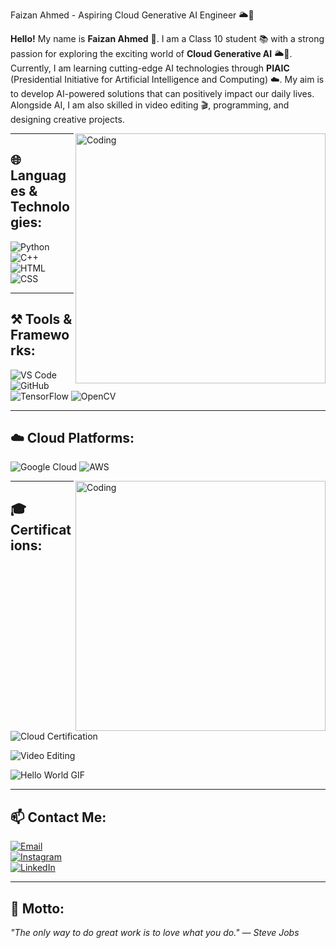 Faizan Ahmed - Aspiring Cloud Generative AI Engineer 🌥️🚀

**Hello!** My name is **Faizan Ahmed** 👋. I am a Class 10 student 📚 with a strong passion for exploring the exciting world of **Cloud Generative AI** 🌥️🚀. Currently, I am learning cutting-edge AI technologies through **PIAIC** (Presidential Initiative for Artificial Intelligence and Computing) ☁️. My aim is to develop AI-powered solutions that can positively impact our daily lives. Alongside AI, I am also skilled in video editing 🎬, programming, and designing creative projects.  

<img align="right" alt="Coding" width="400" src="https://user-images.githubusercontent.com/74038190/229223263-cf2e4b07-2615-4f87-9c38-e37600f8381a.gif">

---

## 🌐 Languages & Technologies:
![Python](https://img.shields.io/badge/Python-3776AB?style=for-the-badge&logo=python&logoColor=white)
![C++](https://img.shields.io/badge/C++-00599C?style=for-the-badge&logo=c%2B%2B&logoColor=white)
![HTML](https://img.shields.io/badge/HTML5-E34F26?style=for-the-badge&logo=html5&logoColor=white)
![CSS](https://img.shields.io/badge/CSS3-1572B6?style=for-the-badge&logo=css3&logoColor=white)

---

## ⚒️ Tools & Frameworks:
![VS Code](https://img.shields.io/badge/VS%20Code-0078D4?style=for-the-badge&logo=visual-studio-code&logoColor=white)
![GitHub](https://img.shields.io/badge/GitHub-181717?style=for-the-badge&logo=github&logoColor=white)
![TensorFlow](https://img.shields.io/badge/TensorFlow-FF6F00?style=for-the-badge&logo=tensorflow&logoColor=white)
![OpenCV](https://img.shields.io/badge/OpenCV-5C3EE8?style=for-the-badge&logo=opencv&logoColor=white)

---

## ☁️ Cloud Platforms:
![Google Cloud](https://img.shields.io/badge/Google%20Cloud-4285F4?style=for-the-badge&logo=google-cloud&logoColor=white)
![AWS](https://img.shields.io/badge/Amazon%20AWS-232F3E?style=for-the-badge&logo=amazon-aws&logoColor=white)

<img align="right" alt="Coding" width="400" src="https://images.app.goo.gl/DJaGVEhxWhj5g6f58">

---

## 🎓 Certifications:
![Cloud Certification](https://img.shields.io/badge/Certified%20in%20Cloud%20Computing-FF9900?style=for-the-badge&logo=amazon-aws&logoColor=white)



![Video Editing](https://img.shields.io/badge/Video%20Editing-FF6347?style=for-the-badge&logo=adobe-premiere-pro&logoColor=white)

![Hello World GIF](https://github.com/your-username/your-repo-name/raw/main/path/to/your-gif.gif)

---

## 📫 Contact Me:
[![Email](https://img.shields.io/badge/Email-D14836?style=for-the-badge&logo=gmail&logoColor=white)](mailto:faizanahmedarain2009@gmail.com)  
[![Instagram](https://img.shields.io/badge/Instagram-E4405F?style=for-the-badge&logo=instagram&logoColor=white)](https://www.instagram.com/im_faizan.ahmed)  
[![LinkedIn](https://img.shields.io/badge/LinkedIn-0077B5?style=for-the-badge&logo=linkedin&logoColor=white)](https://www.linkedin.com/in/faizan-ahmed-a920712b6)

---

## 🌟 Motto:
_"The only way to do great work is to love what you do." — Steve Jobs_

